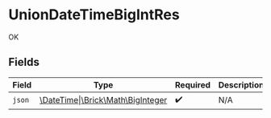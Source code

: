 # UnionDateTimeBigIntRes

OK


## Fields

| Field                                                                                  | Type                                                                                   | Required                                                                               | Description                                                                            |
| -------------------------------------------------------------------------------------- | -------------------------------------------------------------------------------------- | -------------------------------------------------------------------------------------- | -------------------------------------------------------------------------------------- |
| `json`                                                                                 | [\DateTime\|\Brick\Math\BigInteger](../../Models/Operations/UnionDateTimeBigIntJson.md) | :heavy_check_mark:                                                                     | N/A                                                                                    |